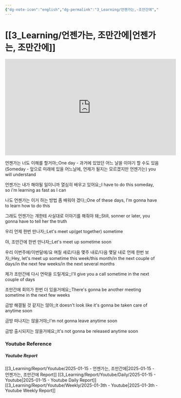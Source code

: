 ```yaml
---
{"dg-note-icon":"english","dg-permalink":"3_Learning/언젠가는,-조만간에","created-date":"2025-01-15 5:16:49 pm","date":"2025-01-15","type":"youtube","tags":["youtube","english","flashcards"],"aliases":null,"title":"언젠가는, 조만간에","youtuber":"빨모쌤","channelName":"라이브 아카데미","link":"https://www.youtube.com/watch?v=yiz851Xv_tU","img":"https://img.youtube.com/vi/yiz851Xv_tU/0.jpg","dg-publish":true,"permalink":"/3_Learning/언젠가는,-조만간에/","dgPassFrontmatter":true,"noteIcon":"english"}
---
```


# [[3_Learning/언젠가는, 조만간에\|언젠가는, 조만간에]]


<div class="container-root"><span></span></div><div><div class="container-root"><iframe width="560" height="315" src="https://www.youtube.com/embed/yiz851Xv_tU" title="YouTube video player" frameborder="0" allow="accelerometer; autoplay; clipboard-write; encrypted-media; gyroscope; picture-in-picture; web-share" allowfullscreen=""></iframe></div></div>

언젠가는 너도 이해를 할거야;;One day - 과거에 있었던 어느 날을 이야기 할 수도 있음(Someday - 앞으로 미래에 있을 어느날에, 언제가 될지는 모르겠지만 언젠가는) you will understand
<!--SR:!2025-02-04,15,290-->

언젠가는 내가 해야될 일이니까 열심히 배우고 있어요;;I have to do this someday, so i'm learning as fast as I can
<!--SR:!2025-01-19,4,270-->
나도 언젠가는 이거 하는 방법 좀 배워야 겠다;;One of these days, I'm gonna have to learn how to do this
<!--SR:!2025-02-01,12,270-->
그래도 언젠가는 걔한테 사실대로 이야기를 해줘야 돼;;Still, sonner or later, you gonna have to tell her the truth
<!--SR:!2025-01-19,4,270-->

우리 언제 한번 만나자;;Let's meet up(get together) sometime
<!--SR:!2025-01-19,4,270-->
야, 조만간에 한번 만나자;;Let's meet up sometime soon
<!--SR:!2025-01-22,2,250-->
우리 이번주에/이번달에/요 며칠 새로/다음 몇주 내로/다음 몇달 내로 언제 한번 보자;;Hey, let's meet up sometime this week/this month/in the next couple of days/in the next few weeks/in the next several months
<!--SR:!2025-01-19,4,270-->

제가 조만간에 다시 연락을 드릴게요;;I'll give you a call sometime in the next couple of days
<!--SR:!2025-01-19,4,270-->
조만간에 회의가 한번 더 있을거에요;;There's gonna be another meeting sometime in the next few weeks
<!--SR:!2025-01-20,2,230-->

금방 해결될 것 같지는 않아;;It doesn't look like it's gonna be taken care of anytime soon
<!--SR:!2025-01-22,2,250-->
금방 떠나지는 않을거야;;I'm not gonna leave anytime soon
<!--SR:!2025-02-05,16,290-->
금방 출시되지는 않을거에요;;It's not gonna be released anytime soon
<!--SR:!2025-02-05,16,290-->






### Youtube Reference
##### Youtube Report
[[3_Learning/Report/Youtube/2025-01-15 - 언젠가는, 조만간에\|2025-01-15 - 언젠가는, 조만간에 Report]]
[[3_Learning/Report/Youtube/Daily/2025-01-15 - Youtube\|2025-01-15 - Youtube Daily Report]]
[[3_Learning/Report/Youtube/Weekly/2025-01-3th - Youtube\|2025-01-3th - Youtube Weekly Report]]





